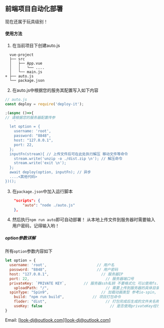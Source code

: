 ## 前端项目自动化部署

现在还属于玩具级别！

#### 使用方法
1. 在当前项目下创建auto.js
```
  vue-project
  ├── src
  │   ├── App.vue
  │   │   └── ....
  │   └── main.js
+ ├── auto.js
  └── package.json
```
2. 在auto.js中根据您的服务其配置写入如下内容
```javascript
// auto.js
const deploy = require('deploy-it');

;(async ()=>{
// 请根据您的服务器配置传参
    `
  let option = {
    username: 'root',
    password: "8848",
    host: "127.0.0.1", 
    port: 22,
  };
  inputFn(stream){ // 上传文件后可在此处执行解压 移动文件等命令
    stream.write('unzip -o ./dist.zip \n'); // 解压命令
    stream.write('exit \n');
  };
  await deploy(option, inputFn); // 异步
  ....<其他代码>
})();

```

3. 在`package.json`中加入运行脚本

```json
	"scripts": {
		"auto": "node ./auto.js"
	},
```

4. 然后执行`npm run auto`即可自动部署！
从本地上传文件到服务器时需要输入用户密码，记得输入哟！

##### option参数详解
所有`option`参数内容如下

```javascript
let option = {
  username: 'root',						  // 用户名
  password: "8848",						  // 用户密码
  host: "127.0.0.1", 						// 服务器IP
  port: 22,								      // 服务器端口号
  privateKey: `PRIVATE KEY`, 		// 服务器ssh私钥 不要格式化 可以使用fs.readFileSync 经行读取
	uploadPath: "/", 						  // 需要上传到服务器的具体目录 默认上传至根目录
  spinType: "Spin9", 						// 加载动画类型 参考io-spin, 
	build: "npm run build", 			// 项目打包命令
	floder: "dist",  						  // 打包完成后生成的文件夹名称
	useKey: false							    // 是否使用privateKey经行登录
}
```


Email: [look-dj@outlook.com][look-dj@outlook.com]